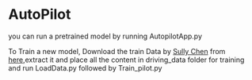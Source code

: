 # AutoPilot

you can run a pretrained model by running AutopilotApp.py


To Train a new model, Download the train Data by [Sully Chen](https://github.com/SullyChen/driving-datasets) from [here](https://drive.google.com/open?id=1PZWa6H0i1PCH9zuYcIh5Ouk_p-9Gh58B),extract it and place all the content in driving_data folder for training and run LoadData.py followed by Train_pilot.py
